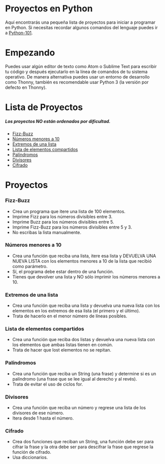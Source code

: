 # Proyectos en Python
Aquí encontrarás una pequeña lista de proyectos para iniciar a programar en Python.
Si necesitas recordar algunos comandos del lenguaje puedes ir a [Python-101](https://github.com/ivnxyz/python-101).

# Empezando
Puedes usar algún editor de texto como Atom o Sublime Text para escribir tu código y después ejecutarlo en la línea de comandos de tu sistema operativo. De manera alternativa puedes usar un entorno de desarrollo como Thonny, también es recomendable usar Python 3 (la versión por defecto en Thonny).

# Lista de Proyectos
##### Los proyectos NO están ordenados por dificultad.
* [Fizz-Buzz](#fizz-buzz)
* [Números menores a 10](#numeros-menores-a-10)
* [Extremos de una lista](#extremos-de-una-lista)
* [Lista de elementos compartidos](#lista-de-elementos-compartidos)
* [Palíndromos](#palindromos)
* [Divisores](#divisores)
* [Cifrado](#cifrado)

# Proyectos
### Fizz-Buzz
- Crea un programa que itere una lista de 100 elementos.
- Imprime Fizz para los números divisibles entre 3.
- Imprime Buzz para los números divisibles entre 5.
- Imprime Fizz-Buzz para los números divisibles entre 5 y 3.
- No escribas la lista manualmente.
### Números menores a 10
- Crea una función que reciba una lista, itere esa lista y DEVUELVA UNA NUEVA LISTA con los elementos menores a 10 de la lista que recibió como parámetro.
- Sí, el programa debe estar dentro de una función.
- Tienes que devolver una lista y NO sólo imprimir los números menores a 10.
### Extremos de una lista
- Crea una función que reciba una lista y devuelva una nueva lista con los elementos en los extremos de esa lista (el primero y el último).
- Trata de hacerlo en el menor número de líneas posibles.
### Lista de elementos compartidos
- Crea una función que reciba dos listas y devuelva una nueva lista con los elementos que ambas listas tienen en común.
- Trata de hacer que lost elementos no se repitan.
### Palíndromos
- Crea una función que reciba un String (una frase) y determine si es un palíndromo (una frase que se lee igual al derecho y al revés).
- Trata de evitar el uso de ciclos for.
### Divisores
- Crea una función que reciba un número y regrese una lista de los divisores de ese número.
- Itera desde 1 hasta el número.
### Cifrado
- Crea dos funciones que reciban un String, una función debe ser para cifrar la frase y la otra debe ser para descifrar la frase que regrese la función de cifrado.
- Usa diccionarios.